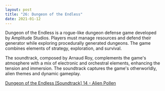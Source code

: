 ```yaml
---
layout: post
title: "26: Dungeon of the Endless"
date: 2021-01-12
---
```


Dungeon of the Endless is a rogue-like dungeon defense game developed by Amplitude Studios. Players must manage resources and defend their generator while exploring procedurally generated dungeons. The game combines elements of strategy, exploration, and survival.

The soundtrack, composed by Arnaud Roy, complements the game's atmosphere with a mix of electronic and orchestral elements, enhancing the tension and immersion. The soundtrack captures the game's otherworldly, alien themes and dynamic gameplay.

[Dungeon of the Endless [Soundtrack] 14 - Alien Pollen](https://www.youtube.com/watch?v=cEU04KxQpuw)  

